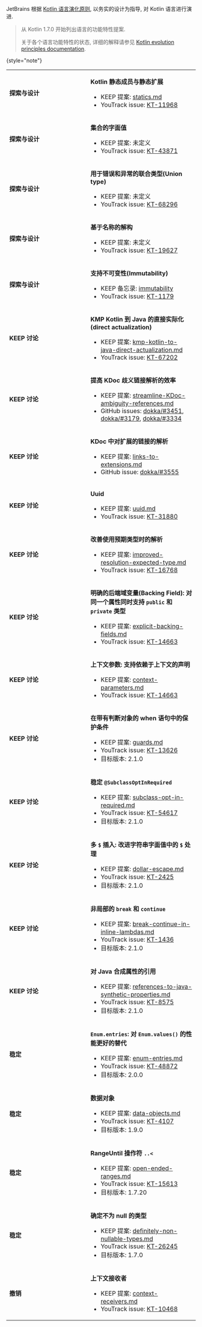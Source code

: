 [//]: # (title: Kotlin 语言的功能特性与提案)
[//]: # (description: Learn about the lifecycle of Kotlin features. The page contains the full list of Kotlin language features and design proposals.)

JetBrains 根据 [Kotlin 语言演化原则](kotlin-evolution-principles.md), 以务实的设计为指导, 对 Kotlin 语言进行演进.

> 从 Kotlin 1.7.0 开始列出语言的功能特性提案.
> 
> 关于各个语言功能特性的状态, 详细的解释请参见
> [Kotlin evolution principles documentation](kotlin-evolution-principles.md#pre-stable-features).
> 
{style="note"}

<tabs>
<tab id="所有提案" title="All">

<!-- <include element-id="all-proposals" from="all-proposals.topic"/> -->

<snippet id="source">
<table style="header-column">

<!-- EXPLORATION AND DESIGN BLOCK -->

<tr filter="exploration-and-design">
<td width="200">

**探索与设计**

</td>
<td>

**Kotlin 静态成员与静态扩展**

* KEEP 提案: [statics.md](https://github.com/Kotlin/KEEP/blob/statics/proposals/statics.md)
* YouTrack issue: [KT-11968](https://youtrack.jetbrains.com/issue/KT-11968)

</td>
</tr>

<tr filter="exploration-and-design">
<td>

**探索与设计**

</td>
<td>

**集合的字面值**

* KEEP 提案: 未定义
* YouTrack issue: [KT-43871](https://youtrack.jetbrains.com/issue/KT-43871)

</td>
</tr>

<tr filter="exploration-and-design">
<td>

**探索与设计**

</td>
<td>

**用于错误和异常的联合类型(Union type)**

* KEEP 提案: 未定义
* YouTrack issue: [KT-68296](https://youtrack.jetbrains.com/issue/KT-68296)

</td>
</tr>

<tr filter="exploration-and-design">
<td>

**探索与设计**

</td>
<td>

**基于名称的解构**

* KEEP 提案: 未定义
* YouTrack issue: [KT-19627](https://youtrack.jetbrains.com/issue/KT-19627)

</td>
</tr>

<tr filter="exploration-and-design">
<td>

**探索与设计**

</td>
<td>

**支持不可变性(Immutability)**

* KEEP 备忘录: [immutability](https://github.com/Kotlin/KEEP/blob/master/notes/value-classes.md#immutability-and-value-classes)
* YouTrack issue: [KT-1179](https://youtrack.jetbrains.com/issue/KT-1179)

</td>
</tr>

<!-- END OF EXPLORATION AND DESIGN BLOCK -->

<!-- KEEP DISCUSSION BLOCK -->

<tr filter="keep">
<td width="200">

**KEEP 讨论**

</td>
<td>

**KMP Kotlin 到 Java 的直接实际化(direct actualization)**

* KEEP 提案: [kmp-kotlin-to-java-direct-actualization.md](https://github.com/Kotlin/KEEP/blob/kotlin-to-java-direct-actualization/proposals/kmp-kotlin-to-java-direct-actualization.md)
* YouTrack issue: [KT-67202](https://youtrack.jetbrains.com/issue/KT-67202)

</td>
</tr>

<tr filter="keep">
<td>

**KEEP 讨论**

</td>
<td>

**提高 KDoc 歧义链接解析的效率**

* KEEP 提案: [streamline-KDoc-ambiguity-references.md](https://github.com/Kotlin/KEEP/blob/kdoc/Streamline-KDoc-ambiguity-references/proposals/kdoc/streamline-KDoc-ambiguity-references.md)
* GitHub issues: [dokka/#3451](https://github.com/Kotlin/dokka/issues/3451), [dokka/#3179](https://github.com/Kotlin/dokka/issues/3179), [dokka/#3334](https://github.com/Kotlin/dokka/issues/3334)

</td>
</tr>

<tr filter="keep">
<td>

**KEEP 讨论**

</td>
<td>

**KDoc 中对扩展的链接的解析**

* KEEP 提案: [links-to-extensions.md](https://github.com/Kotlin/KEEP/blob/kdoc/extension-links/proposals/kdoc/links-to-extensions.md)
* GitHub issue: [dokka/#3555](https://github.com/Kotlin/dokka/issues/3555)

</td>
</tr>

<tr filter="keep">
<td>

**KEEP 讨论**

</td>
<td>

**Uuid**

* KEEP 提案: [uuid.md](https://github.com/Kotlin/KEEP/blob/uuid/proposals/stdlib/uuid.md)
* YouTrack issue: [KT-31880](https://youtrack.jetbrains.com/issue/KT-31880)

</td>
</tr>

<tr filter="keep">
<td>

**KEEP 讨论**

</td>
<td>

**改善使用预期类型时的解析**

* KEEP 提案: [improved-resolution-expected-type.md](https://github.com/Kotlin/KEEP/blob/improved-resolution-expected-type/proposals/improved-resolution-expected-type.md)
* YouTrack issue: [KT-16768](https://youtrack.jetbrains.com/issue/KT-16768)

</td>
</tr>

<tr filter="keep">
<td>

**KEEP 讨论**

</td>
<td>

**明确的后端域变量(Backing Field): 对同一个属性同时支持 `public` 和 `private` 类型**

* KEEP 提案: [explicit-backing-fields.md](https://github.com/Kotlin/KEEP/blob/explicit-backing-fields-re/proposals/explicit-backing-fields.md)
* YouTrack issue: [KT-14663](https://youtrack.jetbrains.com/issue/KT-14663)

</td>
</tr>

<tr filter="keep">
<td>

**KEEP 讨论**

</td>
<td>

**上下文参数: 支持依赖于上下文的声明**

* KEEP 提案: [context-parameters.md](https://github.com/Kotlin/KEEP/blob/context-parameters/proposals/context-parameters.md)
* YouTrack issue: [KT-14663](https://youtrack.jetbrains.com/issue/KT-10468)

</td>
</tr>

<tr filter="keep">
<td>

**KEEP 讨论**

</td>
<td>

**在带有判断对象的 when 语句中的保护条件**

* KEEP 提案: [guards.md](https://github.com/Kotlin/KEEP/blob/guards/proposals/guards.md)
* YouTrack issue: [KT-13626](https://youtrack.jetbrains.com/issue/KT-13626)
* 目标版本: 2.1.0

</td>
</tr>

<tr filter="keep">
<td>

**KEEP 讨论**

</td>
<td>

**稳定 `@SubclassOptInRequired`**

* KEEP 提案: [subclass-opt-in-required.md](https://github.com/Kotlin/KEEP/blob/master/proposals/subclass-opt-in-required.md)
* YouTrack issue: [KT-54617](https://youtrack.jetbrains.com/issue/KT-54617)
* 目标版本: 2.1.0

</td>
</tr>

<tr filter="keep">
<td>

**KEEP 讨论**

</td>
<td>

**多 `$` 插入: 改进字符串字面值中的 `$` 处理**

* KEEP 提案: [dollar-escape.md](https://github.com/Kotlin/KEEP/blob/master/proposals/dollar-escape.md)
* YouTrack issue: [KT-2425](https://youtrack.jetbrains.com/issue/KT-2425)
* 目标版本: 2.1.0

</td>
</tr>

<tr filter="keep">
<td>

**KEEP 讨论**

</td>
<td>

**非局部的 `break` 和 `continue`**

* KEEP 提案: [break-continue-in-inline-lambdas.md](https://github.com/Kotlin/KEEP/blob/master/proposals/break-continue-in-inline-lambdas.md)
* YouTrack issue: [KT-1436](https://youtrack.jetbrains.com/issue/KT-1436)
* 目标版本: 2.1.0

</td>
</tr>

<tr filter="keep">
<td>

**KEEP 讨论**

</td>
<td>

**对 Java 合成属性的引用**

* KEEP 提案: [references-to-java-synthetic-properties.md](https://github.com/Kotlin/KEEP/blob/master/proposals/references-to-java-synthetic-properties.md)
* YouTrack issue: [KT-8575](https://youtrack.jetbrains.com/issue/KT-8575)
* 目标版本: 2.1.0

</td>
</tr>

<!-- END OF KEEP DISCUSSION BLOCK -->

<!-- IN PREVIEW BLOCK -->

<!-- the first td element should have the width="200" attribute -->

<!-- END OF IN PREVIEW BLOCK -->

<!-- STABLE BLOCK -->

<tr filter="stable">
<td width="200">

**稳定**

</td>
<td>

**`Enum.entries`: 对 `Enum.values()` 的性能更好的替代**

* KEEP 提案: [enum-entries.md](https://github.com/Kotlin/KEEP/blob/master/proposals/enum-entries.md)
* YouTrack issue: [KT-48872](https://youtrack.jetbrains.com/issue/KT-48872)
* 目标版本: 2.0.0

</td>
</tr>

<tr filter="stable">
<td>

**稳定**

</td>
<td>

**数据对象**

* KEEP 提案: [data-objects.md](https://github.com/Kotlin/KEEP/blob/master/proposals/data-objects.md)
* YouTrack issue: [KT-4107](https://youtrack.jetbrains.com/issue/KT-4107)
* 目标版本: 1.9.0

</td>
</tr>

<tr filter="stable">
<td>

**稳定**

</td>
<td>

**RangeUntil 操作符 `..<`**

* KEEP 提案: [open-ended-ranges.md](https://github.com/kotlin/KEEP/blob/open-ended-ranges/proposals/open-ended-ranges.md)
* YouTrack issue: [KT-15613](https://youtrack.jetbrains.com/issue/KT-15613)
* 目标版本: 1.7.20

</td>
</tr>

<tr filter="stable">
<td>

**稳定**

</td>
<td>

**确定不为 null 的类型**

* KEEP 提案: [definitely-non-nullable-types.md](https://github.com/Kotlin/KEEP/blob/master/proposals/definitely-non-nullable-types.md)
* YouTrack issue: [KT-26245](https://youtrack.jetbrains.com/issue/KT-26245)
* 目标版本: 1.7.0

</td>
</tr>

<!-- END OF STABLE BLOCK -->

<!-- REVOKED BLOCK -->

<tr filter="revoked">
<td width="200">

**撤销**

</td>
<td>

**上下文接收者**

* KEEP 提案: [context-receivers.md](https://github.com/Kotlin/KEEP/blob/master/proposals/context-receivers.md)
* YouTrack issue: [KT-10468](https://youtrack.jetbrains.com/issue/KT-10468)

</td>
</tr>

</table>
</snippet>

<!-- END OF REVOKED BLOCK -->

</tab>

<tab id="exploration-and-design" title="探索与设计">

<include element-id="source" use-filter="empty,exploration-and-design" from="kotlin-language-features-and-proposals.md"/>

</tab>

<tab id="keep-preparation" title="KEEP 讨论">

<include element-id="source" use-filter="empty,keep" from="kotlin-language-features-and-proposals.md"/>

</tab>

<tab id="in-preview" title="预览中">

<include element-id="source" use-filter="empty,in-preview" from="kotlin-language-features-and-proposals.md"/>

</tab>

<tab id="stable" title="稳定">

<include element-id="source" use-filter="empty,stable" from="kotlin-language-features-and-proposals.md"/>

</tab>

<tab id="revoked" title="撤销">

<include element-id="source" use-filter="empty,revoked" from="kotlin-language-features-and-proposals.md"/>

</tab>
</tabs>
